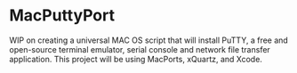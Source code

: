 # MacPuttyPort
WIP on creating a universal MAC OS script that will install PuTTY, a free and open-source terminal emulator, serial console and network file transfer application. This project will be using MacPorts, xQuartz, and Xcode.
